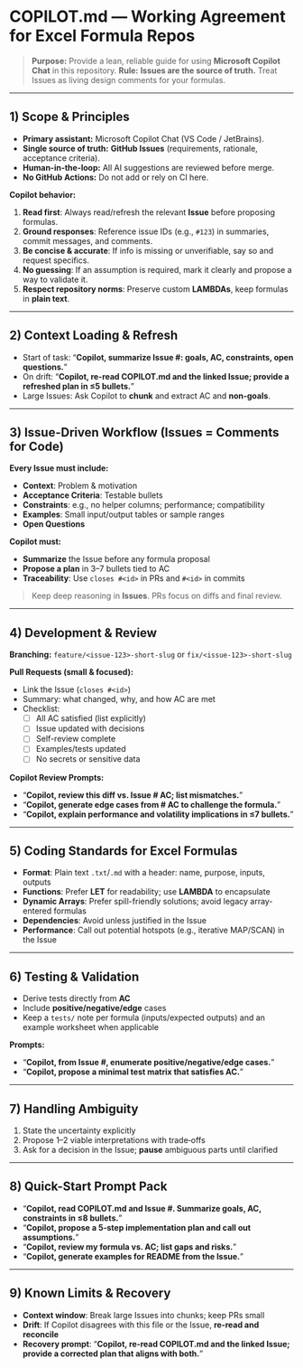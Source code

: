 
# COPILOT.md — Working Agreement for Excel Formula Repos

> **Purpose:** Provide a lean, reliable guide for using **Microsoft Copilot Chat** in this repository.
> **Rule:** **Issues are the source of truth.** Treat Issues as living design comments for your formulas.

---

## 1) Scope & Principles
- **Primary assistant:** Microsoft Copilot Chat (VS Code / JetBrains).
- **Single source of truth:** **GitHub Issues** (requirements, rationale, acceptance criteria).
- **Human-in-the-loop:** All AI suggestions are reviewed before merge.
- **No GitHub Actions:** Do not add or rely on CI here.

**Copilot behavior:**
1. **Read first**: Always read/refresh the relevant **Issue** before proposing formulas.
2. **Ground responses**: Reference issue IDs (e.g., `#123`) in summaries, commit messages, and comments.
3. **Be concise & accurate**: If info is missing or unverifiable, say so and request specifics.
4. **No guessing**: If an assumption is required, mark it clearly and propose a way to validate it.
5. **Respect repository norms**: Preserve custom **LAMBDAs**, keep formulas in **plain text**.

---

## 2) Context Loading & Refresh
- Start of task: “**Copilot, summarize Issue #<id>: goals, AC, constraints, open questions.**”
- On drift: “**Copilot, re-read COPILOT.md and the linked Issue; provide a refreshed plan in ≤5 bullets.**”
- Large Issues: Ask Copilot to **chunk** and extract AC and **non‑goals**.

---

## 3) Issue-Driven Workflow (Issues = Comments for Code)
**Every Issue must include:**
- **Context**: Problem & motivation
- **Acceptance Criteria**: Testable bullets
- **Constraints**: e.g., no helper columns; performance; compatibility
- **Examples**: Small input/output tables or sample ranges
- **Open Questions**

**Copilot must:**
- **Summarize** the Issue before any formula proposal
- **Propose a plan** in 3–7 bullets tied to AC
- **Traceability**: Use `closes #<id>` in PRs and `#<id>` in commits

> Keep deep reasoning in **Issues**. PRs focus on diffs and final review.

---

## 4) Development & Review
**Branching:** `feature/<issue-123>-short-slug` or `fix/<issue-123>-short-slug`

**Pull Requests (small & focused):**
- Link the Issue (`closes #<id>`)
- Summary: what changed, why, and how AC are met
- Checklist:
  - [ ] All AC satisfied (list explicitly)
  - [ ] Issue updated with decisions
  - [ ] Self-review complete
  - [ ] Examples/tests updated
  - [ ] No secrets or sensitive data

**Copilot Review Prompts:**
- “**Copilot, review this diff vs. Issue #<id> AC; list mismatches.**”
- “**Copilot, generate edge cases from #<id> AC to challenge the formula.**”
- “**Copilot, explain performance and volatility implications in ≤7 bullets.**”

---

## 5) Coding Standards for Excel Formulas
- **Format**: Plain text `.txt`/`.md` with a header: name, purpose, inputs, outputs
- **Functions**: Prefer **LET** for readability; use **LAMBDA** to encapsulate
- **Dynamic Arrays**: Prefer spill-friendly solutions; avoid legacy array-entered formulas
- **Dependencies**: Avoid unless justified in the Issue
- **Performance**: Call out potential hotspots (e.g., iterative MAP/SCAN) in the Issue

---

## 6) Testing & Validation
- Derive tests directly from **AC**
- Include **positive/negative/edge** cases
- Keep a `tests/` note per formula (inputs/expected outputs) and an example worksheet when applicable

**Prompts:**
- “**Copilot, from Issue #<id>, enumerate positive/negative/edge cases.**”
- “**Copilot, propose a minimal test matrix that satisfies AC.**”

---

## 7) Handling Ambiguity
1. State the uncertainty explicitly
2. Propose 1–2 viable interpretations with trade‑offs
3. Ask for a decision in the Issue; **pause** ambiguous parts until clarified

---

## 8) Quick-Start Prompt Pack
- “**Copilot, read COPILOT.md and Issue #<id>. Summarize goals, AC, constraints in ≤8 bullets.**”
- “**Copilot, propose a 5‑step implementation plan and call out assumptions.**”
- “**Copilot, review my formula vs. AC; list gaps and risks.**”
- “**Copilot, generate examples for README from the Issue.**”

---

## 9) Known Limits & Recovery
- **Context window**: Break large Issues into chunks; keep PRs small
- **Drift**: If Copilot disagrees with this file or the Issue, **re‑read and reconcile**
- **Recovery prompt**: “**Copilot, re‑read COPILOT.md and the linked Issue; provide a corrected plan that aligns with both.**”
